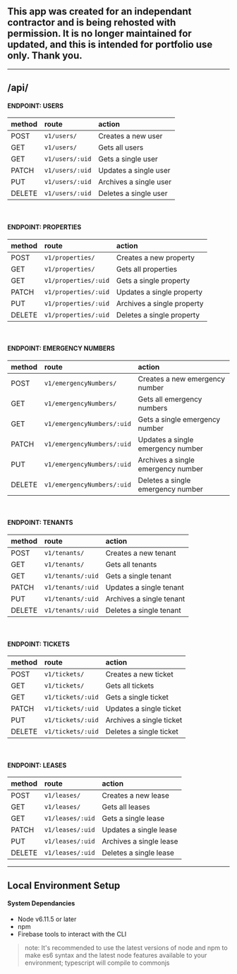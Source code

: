 ## This app was created for an independant contractor and is being rehosted with permission. It is no longer maintained for updated, and this is intended for portfolio use only. Thank you.

---
## /api/

#### ENDPOINT: USERS
|method    |route                      | action |
|:---------|:--------------------------|:-------|
|POST      |`v1/users/`                 |Creates a new user |
|GET       |`v1/users/ `                |Gets all users |
|GET       |`v1/users/:uid`             |Gets a single user |
|PATCH     |`v1/users/:uid`             |Updates a single user |
|PUT       |`v1/users/:uid`             |Archives a single user |
|DELETE    |`v1/users/:uid`             |Deletes a single user |

<br>

#### ENDPOINT: PROPERTIES
|method    |route                      | action |
|:---------|:--------------------------|:-------|
|POST      |`v1/properties/`           |Creates a new property |
|GET       |`v1/properties/ `          |Gets all properties |
|GET       |`v1/properties/:uid`       |Gets a single property |
|PATCH     |`v1/properties/:uid`       |Updates a single property |
|PUT       |`v1/properties/:uid`       |Archives a single property |
|DELETE    |`v1/properties/:uid`       |Deletes a single property |

<br>

#### ENDPOINT: EMERGENCY NUMBERS
|method    |route                      | action |
|:---------|:--------------------------|:-------|
|POST      |`v1/emergencyNumbers/`     |Creates a new emergency number |
|GET       |`v1/emergencyNumbers/ `    |Gets all emergency numbers |
|GET       |`v1/emergencyNumbers/:uid` |Gets a single emergency number |
|PATCH     |`v1/emergencyNumbers/:uid` |Updates a single emergency number |
|PUT       |`v1/emergencyNumbers/:uid` |Archives a single emergency number |
|DELETE    |`v1/emergencyNumbers/:uid` |Deletes a single emergency number |

<br>

#### ENDPOINT: TENANTS
|method    |route                      | action |
|:---------|:--------------------------|:-------|
|POST      |`v1/tenants/`              |Creates a new tenant |
|GET       |`v1/tenants/ `             |Gets all tenants |
|GET       |`v1/tenants/:uid`          |Gets a single tenant |
|PATCH     |`v1/tenants/:uid`          |Updates a single tenant |
|PUT       |`v1/tenants/:uid`          |Archives a single tenant |
|DELETE    |`v1/tenants/:uid`          |Deletes a single tenant |

<br>

#### ENDPOINT: TICKETS
|method    |route                      | action |
|:---------|:--------------------------|:-------|
|POST      |`v1/tickets/`              |Creates a new ticket |
|GET       |`v1/tickets/ `             |Gets all tickets |
|GET       |`v1/tickets/:uid`          |Gets a single ticket |
|PATCH     |`v1/tickets/:uid`          |Updates a single ticket |
|PUT       |`v1/tickets/:uid`          |Archives a single ticket |
|DELETE    |`v1/tickets/:uid`          |Deletes a single ticket |

<br>

#### ENDPOINT: LEASES
|method    |route                      | action |
|:---------|:--------------------------|:-------|
|POST      |`v1/leases/`              |Creates a new lease |
|GET       |`v1/leases/ `             |Gets all leases |
|GET       |`v1/leases/:uid`          |Gets a single lease |
|PATCH     |`v1/leases/:uid`          |Updates a single lease |
|PUT       |`v1/leases/:uid`          |Archives a single lease |
|DELETE    |`v1/leases/:uid`          |Deletes a single lease |
---

## Local Environment Setup

#### System Dependancies
  * Node v6.11.5 or later
  * npm
  * Firebase tools to interact with the CLI

> note: It's recommended to use the latest versions of node and npm to make es6 syntax and the latest node features available to your environment; typescript will compile to commonjs
